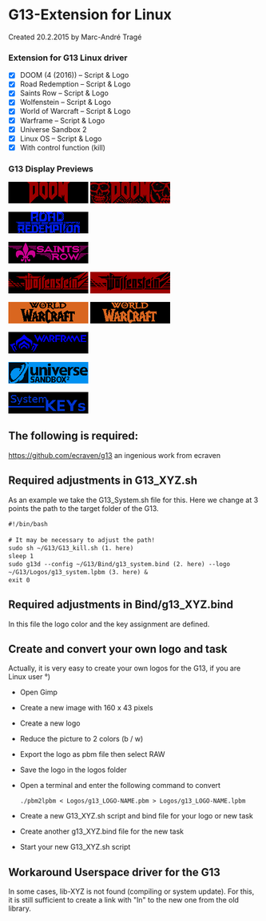 # G13-Extension for Linux
Created 20.2.2015 by Marc-André Tragé

### Extension for G13 Linux driver
- [x] DOOM (4 (2016)) – Script & Logo
- [x] Road Redemption – Script & Logo
- [x] Saints Row – Script & Logo
- [x] Wolfenstein – Script & Logo
- [x] World of Warcraft – Script & Logo
- [x] Warframe – Script & Logo
- [x] Universe Sandbox 2
- [x] Linux OS – Script & Logo
- [x] With control function (kill)

### G13 Display Previews
![DOOM](https://github.com/MTrage/G13-Extension/blob/master/Display-Preview/g13_doom.png)
![DOOM](https://github.com/MTrage/G13-Extension/blob/master/Display-Preview/g13_doom_skull.png)

![RR](https://github.com/MTrage/G13-Extension/blob/master/Display-Preview/g13_road_redemption.png)

![SR](https://github.com/MTrage/G13-Extension/blob/master/Display-Preview/g13_saints_row.png)

![WOW](https://github.com/MTrage/G13-Extension/blob/master/Display-Preview/g13_wolfenstein.png)
![WOW](https://github.com/MTrage/G13-Extension/blob/master/Display-Preview/g13b_wolfenstein.png)

![WOW](https://github.com/MTrage/G13-Extension/blob/master/Display-Preview/g13_wow.png)
![WOW](https://github.com/MTrage/G13-Extension/blob/master/Display-Preview/g13b_wow.png)

![WOW](https://github.com/MTrage/G13-Extension/blob/master/Display-Preview/g13b_warframe.png)

![WOW](https://github.com/MTrage/G13-Extension/blob/master/Display-Preview/g13_universe_sandbox.png)

![OS](https://github.com/MTrage/G13-Extension/blob/master/Display-Preview/g13_system.png)

## The following is required:
https://github.com/ecraven/g13
an ingenious work from ecraven

## Required adjustments in G13_XYZ.sh
As an example we take the G13_System.sh file for this.
Here we change at 3 points the path to the target folder of the G13.

    #!/bin/bash

    # It may be necessary to adjust the path!
    sudo sh ~/G13/G13_kill.sh (1. here)
    sleep 1
    sudo g13d --config ~/G13/Bind/g13_system.bind (2. here) --logo ~/G13/Logos/g13_system.lpbm (3. here) &
    exit 0
    
## Required adjustments in Bind/g13_XYZ.bind
In this file the logo color and the key assignment are defined.

## Create and convert your own logo and task
Actually, it is very easy to create your own logos for the G13, if you are Linux user °)
- Open Gimp
- Create a new image with 160 x 43 pixels
- Create a new logo
- Reduce the picture to 2 colors (b / w)
- Export the logo as pbm file then select RAW
- Save the logo in the logos folder
- Open a terminal and enter the following command to convert

      ./pbm2lpbm < Logos/g13_LOGO-NAME.pbm > Logos/g13_LOGO-NAME.lpbm     
 - Create a new G13_XYZ.sh script and bind file for your logo or new task
 - Create another g13_XYZ.bind file for the new task
 - Start your new G13_XYZ.sh script
 
## Workaround Userspace driver for the G13
In some cases, lib-XYZ is not found (compiling or system update).
For this, it is still sufficient to create a link with "ln" to the new one from the old library.
